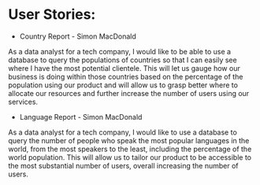 # User Stories:

- Country Report - Simon MacDonald

As a data analyst for a tech company, I would like to be able to use a database to query the populations of countries so that I can easily see where I have the most potential clientele. This will let us gauge how our business is doing within those countries based on the percentage of the population using our product and will allow us to grasp better where to allocate our resources and further increase the number of users using our services.

- Language Report - Simon MacDonald

As a data analyst for a tech company, I would like to use a database to query the number of people who speak the most popular languages in the world, from the most speakers to the least, including the percentage of the world population. This will allow us to tailor our product to be accessible to the most substantial number of users, overall increasing the number of users. 
